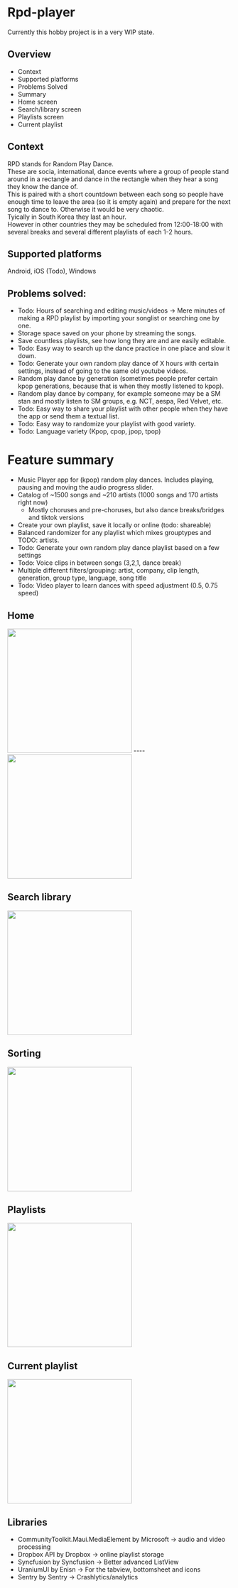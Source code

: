 # Rpd-player
Currently this hobby project is in a very WIP state.

## Overview
- Context
- Supported platforms
- Problems Solved
- Summary
- Home screen
- Search/library screen
- Playlists screen
- Current playlist

## Context
RPD stands for Random Play Dance. <br/>
These are socia, international, dance events where a group of people stand around in a rectangle and dance in the rectangle when they hear a song they know the dance of. <br/>
This is paired with a short countdown between each song so people have enough time to leave the area (so it is empty again) and prepare for the next song to dance to. Otherwise it would be very chaotic. <br/>
Tyically in South Korea they last an hour. <br/>
However in other countries they may be scheduled from 12:00-18:00 with several breaks and several different playlists of each 1-2 hours.

## Supported platforms
Android, iOS (Todo), Windows

## Problems solved:
- Todo: Hours of searching and editing music/videos -> Mere minutes of making a RPD playlist by importing your songlist or searching one by one.
- Storage space saved on your phone by streaming the songs.
- Save countless playlists, see how long they are and are easily editable.
- Todo: Easy way to search up the dance practice in one place and slow it down.
- Todo: Generate your own random play dance of X hours with certain settings, instead of going to the same old youtube videos.
- Random play dance by generation (sometimes people prefer certain kpop generations, because that is when they mostly listened to kpop).
- Random play dance by company, for example someone may be a SM stan and mostly listen to SM groups, e.g. NCT, aespa, Red Velvet, etc.
- Todo: Easy way to share your playlist with other people when they have the app or send them a textual list.
- Todo: Easy way to randomize your playlist with good variety.
- Todo: Language variety (Kpop, cpop, jpop, tpop)

# Feature summary
- Music Player app for (kpop) random play dances. Includes playing, pausing and moving the audio progress slider.
- Catalog of ~1500 songs and ~210 artists (1000 songs and 170 artists right now)
   -  Mostly choruses and pre-choruses, but also dance breaks/bridges and tiktok versions
- Create your own playlist, save it locally or online (todo: shareable)
- Balanced randomizer for any playlist which mixes grouptypes and TODO: artists.
- Todo: Generate your own random play dance playlist based on a few settings
- Todo: Voice clips in between songs (3,2,1, dance break)
- Multiple different filters/grouping: artist, company, clip length, generation, group type, language, song title
- Todo: Video player to learn dances with speed adjustment (0.5, 0.75 speed)

## Home 
<p float="left">
   <img src="https://github.com/giannistek1/rpd-images/blob/main/examples/home-1.jpg?raw=true" width="280">
   ----
   <img src="https://github.com/giannistek1/rpd-images/blob/main/examples/home-2.jpg?raw=true" width="280">
</p>

## Search library
<img src="https://github.com/giannistek1/rpd-images/blob/main/examples/search-song.jpg?raw=true" width="280">

## Sorting
<img src="https://github.com/giannistek1/rpd-images/blob/main/examples/order-by.jpg?raw=true" width="280">

## Playlists
<img src="https://github.com/giannistek1/rpd-images/blob/main/examples/playlists.jpg?raw=true" width="280">

## Current playlist
<img src="https://github.com/giannistek1/rpd-images/blob/main/examples/current-playlist.jpg?raw=true" width="280">

## Libraries
- CommunityToolkit.Maui.MediaElement by Microsoft -> audio and video processing
- Dropbox API by Dropbox -> online playlist storage
- Syncfusion by Syncfusion -> Better advanced ListView
- UraniumUI by Enisn -> For the tabview, bottomsheet and icons
- Sentry by Sentry -> Crashlytics/analytics
